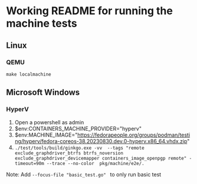 # Working README for running the machine tests


## Linux

### QEMU

`make localmachine`

## Microsoft Windows

### HyperV

1. Open a powershell as admin
2. $env:CONTAINERS_MACHINE_PROVIDER="hyperv"
3. $env:MACHINE_IMAGE="https://fedorapeople.org/groups/podman/testing/hyperv/fedora-coreos-38.20230830.dev.0-hyperv.x86_64.vhdx.zip"
4. `./test/tools/build/ginkgo.exe -vv  --tags "remote exclude_graphdriver_btrfs btrfs_noversion exclude_graphdriver_devicemapper containers_image_openpgp remote" -timeout=90m --trace --no-color  pkg/machine/e2e/. `

Note: Add `--focus-file "basic_test.go" ` to only run basic test
